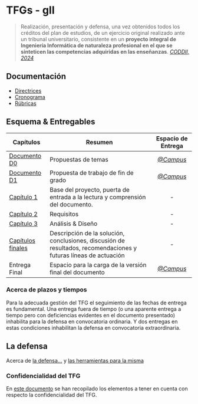 # TFGs - gII

> Realización, presentación y defensa, una vez obtenidos todos los créditos del plan de estudios, de un ejercicio original realizado ante un tribunal universitario, consistente en un **proyecto integral de Ingeniería Informática de naturaleza profesional en el que se sinteticen las competencias adquiridas en las enseñanzas**. [*CODDII, 2024*](https://coddii.org/wp-content/uploads/2024/12/Fichas-GII-MUII-Noviembre-2024.pdf)

## Documentación

* [Directrices](/docs/directricesRubricas%20.md)
* [Cronograma](https://docs.google.com/spreadsheets/d/14sPn75_qA81ezfC-2m1fv33EPJB8FUKLPDayJGMAbjU/edit?usp=sharing)
* [Rúbricas](docs/rubricas.md)

## Esquema & Entregables

Capítulos|Resumen|Espacio de Entrega
-|-|:-:
[Documento D0](https://docs.google.com/document/d/1pOYQI92gmyIeFjCkUD2-FHpgrXHIqebOsHC3g71SsiM/edit?usp=share_link)| Propuestas de temas | [*@Campus*](https://campus.uneatlantico.es/mod/assign/view.php?id=69065)
[Documento D1](https://docs.google.com/document/d/1JdICegtlkqWMMr38ef04MNJHAjVTtE54994zzRQ91yM/edit?usp=share_link)| Propuesta de trabajo de fin de grado | [*@Campus*](https://campus.uneatlantico.es/mod/assign/view.php?id=69066)
[Capítulo 1](./cap%C3%ADtulos/capitulo1.md) |Base del proyecto, puerta de entrada a la lectura y comprensión del documento.| -
[Capítulo 2](./cap%C3%ADtulos/capitulo2.md) |Requisitos| -
[Capítulo 3](./cap%C3%ADtulos/capitulo3.md) |Análisis & Diseño| -
[Capítulos finales](/cap%C3%ADtulos/entrega4.md) |Descripción de la solución, conclusiones, discusión de resultados, recomendaciones y futuras líneas de actuación| -
Entrega Final |Espacio para la carga de la versión final del documento| [*@Campus*](https://campus.uneatlantico.es/course/view.php?id=2933)

### Acerca de plazos y tiempos

Para la adecuada gestión del TFG el seguimiento de las fechas de entrega es fundamental. Una entrega fuera de tiempo (o una aparente entrega a tiempo pero con deficiencias evidentes en el documento presentado) inhabilita para la defensa en convocatoria ordinaria. Y dos entregas en estas condiciones inhabilitan la defensa en convocatoria extraordinaria.

## La defensa

Acerca de [la defensa...](./cap%C3%ADtulos/laDefensa.md) y [las herramientas para la misma](capítulos/elRepo.md)

### Confidencialidad del TFG

En [este documento](docs/confidencialidad/README.md) se han recopilado los elementos a tener en cuenta con respecto la confidencialidad del TFG.
